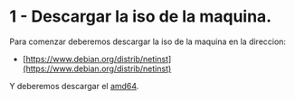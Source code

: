 # 1 - Descargar la iso de la maquina.

Para comenzar deberemos descargar la iso de la maquina en la direccion:

- [https://www.debian.org/distrib/netinst](https://www.debian.org/distrib/netinst)

Y deberemos descargar el [amd64](https://cdimage.debian.org/debian-cd/current/amd64/iso-cd/debian-12.1.0-amd64-netinst.iso).